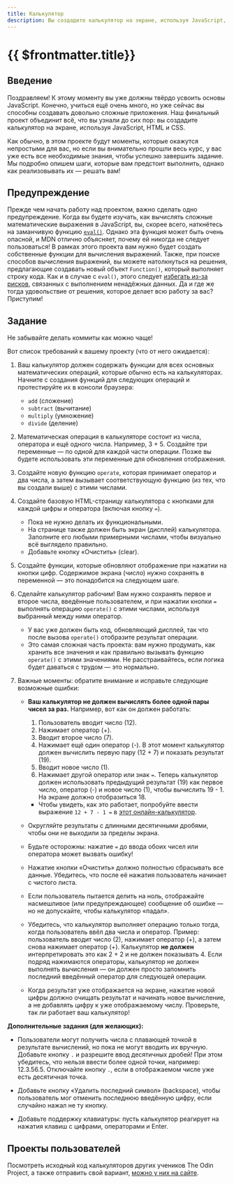 ```yaml
---
title: Калькулятор
description: Вы создадите калькулятор на экране, используя JavaScript, HTML и CSS
---
```


# {{ $frontmatter.title}}

## Введение

Поздравляем! К этому моменту вы уже должны твёрдо усвоить основы JavaScript. Конечно, учиться ещё очень много, но уже сейчас вы способны создавать довольно сложные приложения. Наш финальный проект объединит всё, что вы узнали до сих пор: вы создадите калькулятор на экране, используя JavaScript, HTML и CSS.

Как обычно, в этом проекте будут моменты, которые окажутся непростыми для вас, но если вы внимательно прошли весь курс, у вас уже есть все необходимые знания, чтобы успешно завершить задание. Мы подробно опишем шаги, которые вам предстоит выполнить, однако как реализовывать их — решать вам!

## Предупреждение

Прежде чем начать работу над проектом, важно сделать одно предупреждение. Когда вы будете изучать, как вычислять сложные математические выражения в JavaScript, вы, скорее всего, наткнётесь на заманчивую функцию [`eval()`](https://developer.mozilla.org/ru/docs/Web/JavaScript/Reference/Global_Objects/eval). Однако эта функция может быть очень опасной, и MDN отлично объясняет, почему ей никогда не следует пользоваться! В рамках этого проекта вам нужно будет создать собственные функции для вычисления выражений. Также, при поиске способов вычисления выражений, вы можете натолкнуться на решения, предлагающие создавать новый объект `Function()`, который выполняет строку кода. Как и в случае с `eval()`, этого следует [избегать из-за рисков](https://ru.stackoverflow.com/questions/450562/%D0%9F%D0%BE%D1%87%D0%B5%D0%BC%D1%83-%D0%B8%D1%81%D0%BF%D0%BE%D0%BB%D1%8C%D0%B7%D0%BE%D0%B2%D0%B0%D0%BD%D0%B8%D0%B5-eval-%D0%B2-%D1%8F%D0%B7%D1%8B%D0%BA%D0%B5-javascript-%D1%81%D1%87%D0%B8%D1%82%D0%B0%D0%B5%D1%82%D1%81%D1%8F-%D0%BD%D0%B5%D0%B1%D0%B5%D0%B7%D0%BE%D0%BF%D0%B0%D1%81%D0%BD%D1%8B%D0%BC), связанных с выполнением ненадёжных данных. Да и где же тогда удовольствие от решения, которое делает всю работу за вас? Приступим!

## Задание

Не забывайте делать коммиты как можно чаще!

Вот список требований к вашему проекту (что от него ожидается):

1. Ваш калькулятор должен содержать функции для всех основных математических операций, которые обычно есть на калькуляторах. Начните с создания функций для следующих операций и протестируйте их в консоли браузера:

   - `add` (сложение)
   - `subtract` (вычитание)
   - `multiply` (умножение)
   - `divide` (деление)

2. Математическая операция в калькуляторе состоит из числа, оператора и ещё одного числа. Например, 3 + 5. Создайте три переменные — по одной для каждой части операции. Позже вы будете использовать эти переменные для обновления отображения.

3. Создайте новую функцию `operate`, которая принимает оператор и два числа, а затем вызывает соответствующую функцию (из тех, что вы создали выше) с этими числами.

4. Создайте базовую HTML-страницу калькулятора с кнопками для каждой цифры и оператора (включая кнопку `=`).

   - Пока не нужно делать их функциональными.
   - На странице также должен быть экран (дисплей) калькулятора. Заполните его любыми примерными числами, чтобы визуально всё выглядело правильно.
   - Добавьте кнопку «Очистить» (clear).

5. Создайте функции, которые обновляют отображение при нажатии на кнопки цифр. Содержимое экрана (число) нужно сохранять в переменной — это понадобится на следующем шаге.

6. Сделайте калькулятор рабочим! Вам нужно сохранять первое и второе числа, введённые пользователем, и при нажатии кнопки `=` выполнять операцию `operate()` с этими числами, используя выбранный между ними оператор.

   - У вас уже должен быть код, обновляющий дисплей, так что после вызова `operate()` отобразите результат операции.
   - Это самая сложная часть проекта: вам нужно продумать, как хранить все значения и как правильно вызывать функцию `operate()` с этими значениями. Не расстраивайтесь, если логика будет даваться с трудом — это нормально.

7. Важные моменты: обратите внимание и исправьте следующие возможные ошибки:

   - **Ваш калькулятор не должен вычислять более одной пары чисел за раз.** Например, вот как он должен работать:

     1. Пользователь вводит число (12).
     2. Нажимает оператор (+).
     3. Вводит второе число (7).
     4. Нажимает ещё один оператор (-). В этот момент калькулятор должен вычислить первую пару (12 + 7) и показать результат (19).
     5. Вводит новое число (1).
     7. Нажимает другой оператор или знак `=`. Теперь калькулятор должен использовать предыдущий результат (19) как первое число, оператор (-) и новое число (1), чтобы вычислить 19 - 1. На экране должно отобразиться 18.
     - Чтобы увидеть, как это работает, попробуйте ввести выражение `12 + 7 - 1 =` в [этот онлайн-калькулятор](https://web-calculator.ru/).

   - Округляйте результаты с длинными десятичными дробями, чтобы они не выходили за пределы экрана.

   - Будьте осторожны: нажатие `=` до ввода обоих чисел или оператора может вызвать ошибку!

   - Нажатие кнопки «Очистить» должно полностью сбрасывать все данные. Убедитесь, что после её нажатия пользователь начинает с чистого листа.

   - Если пользователь пытается делить на ноль, отображайте насмешливое (или предупреждающее) сообщение об ошибке — но не допускайте, чтобы калькулятор «падал».

   - Убедитесь, что калькулятор выполняет операцию только тогда, когда пользователь ввёл два числа и оператор. Пример: пользователь вводит число (2), нажимает оператор (+), а затем снова нажимает оператор (+). Калькулятор **не должен** интерпретировать это как 2 + 2 и не должен показывать 4. Если подряд нажимаются операторы, калькулятор не должен выполнять вычисления — он должен просто запомнить последний введённый оператор для следующей операции.

   - Когда результат уже отображается на экране, нажатие новой цифры должно очищать результат и начинать новое вычисление, а не добавлять цифру к уже отображаемому числу. Проверьте, так ли работает ваш калькулятор!

**Дополнительные задания (для желающих):**

- Пользователи могут получить числа с плавающей точкой в результате вычислений, но пока не могут вводить их вручную. Добавьте кнопку `.` и разрешите ввод десятичных дробей! При этом убедитесь, что нельзя ввести более одной точки, например: 12.3.56.5. Отключайте кнопку `.`, если в отображаемом числе уже есть десятичная точка.

- Добавьте кнопку «Удалить последний символ» (backspace), чтобы пользователь мог отменить последнюю введённую цифру, если случайно нажал не ту кнопку.

- Добавьте поддержку клавиатуры: пусть калькулятор реагирует на нажатия клавиш с цифрами, операторами и Enter.

## Проекты пользователей  

Посмотреть исходный код калькуляторов других учеников The Odin Project, а также отправить свой вариант, [можно у них на сайте](https://www.theodinproject.com/lessons/foundations-calculator/project_submissions).